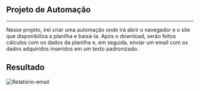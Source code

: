 ## Projeto de Automação
---
Nesse projeto, irei criar uma automação onde irá abrir o navegador e o site que disponibiliza a planilha e baixá-la. Após o download, serão feitos cálculos com os dados da planilha e, em seguida, enviar um email com os dados adquiridos inseridos em um texto padronizado.

## Resultado
![Relatório-email](https://user-images.githubusercontent.com/94700017/209704303-c2a0f176-db49-498f-8200-520cf1bf51c6.png)

